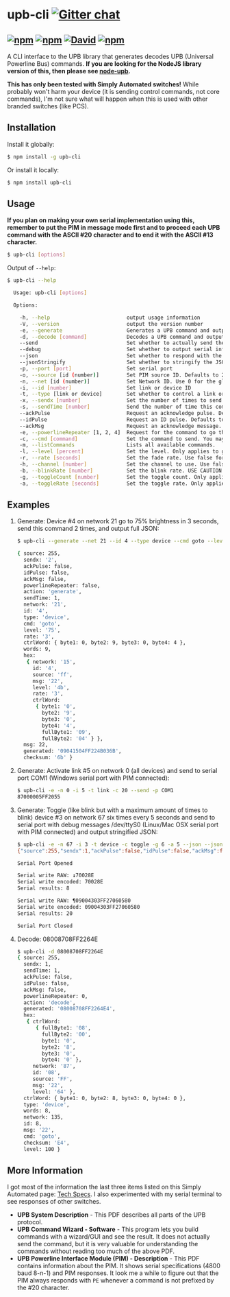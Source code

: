 ﻿upb-cli [![Gitter chat](https://img.shields.io/gitter/room/DaAwesomeP/upb-cli.js.svg?maxAge=2592000&style=flat-square)](https://gitter.im/DaAwesomeP/upb-cli)
=======
[![npm](http://img.shields.io/npm/v/upb-cli.svg?style=flat-square)](https://www.npmjs.org/package/upb-cli) [![npm](http://img.shields.io/npm/dm/upb-cli.svg?style=flat-square)](https://www.npmjs.org/package/upb-cli) [![David](https://img.shields.io/david/DaAwesomeP/upb-cli.svg?style=flat-square)](https://david-dm.org/DaAwesomeP/upb-cli) [![npm](http://img.shields.io/npm/l/upb-cli.svg?style=flat-square)](https://github.com/DaAwesomeP/upb-cli/blob/master/LICENSE)
---

A CLI interface to the UPB library that generates decodes UPB (Universal Powerline Bus) commands. **If you are looking for the NodeJS library version of this, then please see [node-upb](https://github.com/DaAwesomeP/node-upb/).**

**This has only been tested with Simply Automated switches!** While probably won't harm your device (it is sending control commands, not core commands), I'm not sure what will happen when this is used with other branded switches (like PCS).

## Installation
Install it globally:
```bash
$ npm install -g upb-cli
```
Or install it locally:
```bash
$ npm install upb-cli
```

## Usage

**If you plan on making your own serial implementation using this, remember to put the PIM in message mode first and to proceed each UPB command with the ASCII #20 character and to end it with the ASCII #13 character.**

```bash
$ upb-cli [options]
```

Output of `--help`:
```bash
$ upb-cli --help

  Usage: upb-cli [options]

  Options:

    -h, --help                         output usage information
    -V, --version                      output the version number
    -e, --generate                     Generates a UPB command and outputs the command or JSON. Use with all other arguments but --decode and --listCommands. This is on by default (for backwards compatibility with versions 1.0.x) unless --decode or --listCommands are specified.
    -d, --decode [command]             Decodes a UPB command and outputs JSON. Ignores all other commands but --jsonStringify. Use with all other arguments but generate and listCommands THIS WILL NOT ERVIFY THE CHECKSUM!
    --send                             Set whether to actually send the command or just to generate it. Defaults to false.
    --debug                            Set whether to output serial information to the console when using --send. Defaults to false.
    --json                             Set whether to respond with the JSON array instead of just the command. Defaults to false.
    --jsonStringify                    Set whether to stringify the JSON array response. When generating, this only applies if --json is present. Otherwise ignored. When decoding, --json is not required. Defaults to false.
    -p, --port [port]                  Set serial port
    -o, --source [id (number)]         Set PIM source ID. Defaults to 255, which is almost always fine.
    -n, --net [id (number)]            Set Network ID. Use 0 for the global network (controls all devices).
    -i, --id [number]                  Set link or device ID
    -t, --type [link or device]        Set whether to control a link or device
    -x, --sendx [number]               Set the number of times to send the command. Accepts numbers 1 through 4. Defaults to 1.
    -s, --sendTime [number]            Send the number of time this command is sent out of the total (sendx). NOTE: THE PIM WILL AUTOMATICALLY SEND THE CORRECT NUMBER OF COMMANDS! So, this is only useful for displaying commands and not sending them. Accepts numbers 1 through 4. Cannot be greater than sendx. Defaults to 1.
    --ackPulse                         Request an acknowledge pulse. Defaults to false.
    --idPulse                          Request an ID pulse. Defaults to false.
    --ackMsg                           Request an acknowledge message. Defaults to false.
    -e, --powerlineRepeater [1, 2, 4]  Request for the command to go through a powerline repeater. Set or numbers 1, 2, 4, or false. Defaults to false.
    -c, --cmd [command]                Set the command to send. You may also use the command numbers associated with those commands. See --listCommands.
    -m, --listCommands                 Lists all available commands.
    -l, --level [percent]              Set the level. Only applies to goto, fadeStart, fadeStop, and toggle. Accepts values 0 through 100. Otherwise this will be ignored. Required with goto and fade start.
    -r, --rate [seconds]               Set the fade rate. Use false for instant on. Only applies to goto, fadeStart, and toggle. Otherwise  this will be ignored. Defaults to device settings.
    -h, --channel [number]             Set the channel to use. Use false for default. Only applies to goto, fadeStart, blink, and toggle. Otherwise this will be ignored. Only works on some devices. Defaults to off (command not sent).
    -b, --blinkRate [number]           Set the blink rate. USE CAUTION WITH LOW NUMBERS! I am not sure what unit this is in. Accepts values 1 through 255. Required for blink. Only applies to blink. Otherwise this will be ignored.
    -g, --toggleCount [number]         Set the toggle count. Only applies to toggle. Otherwise this will be ignored. Required for toggle.
    -a, --toggleRate [seconds]         Set the toggle rate. Only applies to toggle. Otherwise this will be ignored. Defaults to 0.5.
```

## Examples

1. Generate: Device #4 on network 21 go to 75% brightness in 3 seconds, send this command 2 times, and output full JSON:
   
   ```bash
   $ upb-cli --generate --net 21 --id 4 --type device --cmd goto --level 75 --rate 3 --sendx 2 --json
   
   { source: 255,
     sendx: '2',
     ackPulse: false,
     idPulse: false,
     ackMsg: false,
     powerlineRepeater: false,
     action: 'generate',
     sendTime: 1,
     network: '21',
     id: '4',
     type: 'device',
     cmd: 'goto',
     level: '75',
     rate: '3',
     ctrlWord: { byte1: 0, byte2: 9, byte3: 0, byte4: 4 },
     words: 9,
     hex:
      { network: '15',
        id: '4',
        source: 'ff',
        msg: '22',
        level: '4b',
        rate: '3',
        ctrlWord:
         { byte1: '0',
           byte2: '9',
           byte3: '0',
           byte4: '4',
           fullByte1: '09',
           fullByte2: '04' } },
     msg: 22,
     generated: '09041504FF224B036B',
     checksum: '6b' }
   ```
   
2. Generate: Activate link #5 on network 0 (all devices) and send to serial port COM1 (Windows serial port with PIM connected):
   
   ```bash
   $ upb-cli -e -n 0 -i 5 -t link -c 20 --send -p COM1
   87000005FF2055
   ```
   
3. Generate: Toggle (like blink but with a maximum amount of times to blink) device #3 on network 67 six times every 5 seconds and send to serial port with debug messages /dev/ttyS0 (Linux/Mac OSX serial port with PIM connected) and output stringified JSON:
   
   ```bash
   $ upb-cli -e -n 67 -i 3 -t device -c toggle -g 6 -a 5 --json --jsonStringify --debug --send -p /dev/ttyS0
   {"source":255,"sendx":1,"ackPulse":false,"idPulse":false,"ackMsg":false,"powerlineRepeater":false,"action":"generate","sendTime":1,"network":"67","id":"3","type":"device","cmd":"toggle","toggleCount":"6","toggleRate":"5","ctrlWord":{"byte1":0,"byte2":9,"byte3":0,"byte4":0},"words":9,"hex":{"network":"43","id":"3","source":"ff","msg":"27","toggleCount":"6","toggleRate":"5","ctrlWord":{"byte1":"0","byte2":"9","byte3":"0","byte4":"0","fullByte1":"09","fullByte2":"00"}},"msg":27,"generated":"09004303FF27060580","checksum":"80"}
   
   Serial Port Opened
   
   Serial write RAW: ↨70028E
   Serial write encoded: 70028E
   Serial results: 8
   
   Serial write RAW: ¶09004303FF27060580
   Serial write encoded: 09004303FF27060580
   Serial results: 20
   
   Serial Port Closed
   ```
   
4. Decode: 08008708FF2264E
   
   ```bash
   $ upb-cli -d 08008708FF2264E
   { source: 255,
     sendx: 1,
     sendTime: 1,
     ackPulse: false,
     idPulse: false,
     ackMsg: false,
     powerlineRepeater: 0,
     action: 'decode',
     generated: '08008708FF2264E4',
     hex:
      { ctrlWord:
         { fullByte1: '08',
           fullByte2: '00',
           byte1: '0',
           byte2: '8',
           byte3: '0',
           byte4: '0' },
        network: '87',
        id: '08',
        source: 'FF',
        msg: '22',
        level: '64' },
     ctrlWord: { byte1: 0, byte2: 8, byte3: 0, byte4: 0 },
     type: 'device',
     words: 8,
     network: 135,
     id: 8,
     msg: '22',
     cmd: 'goto',
     checksum: 'E4',
     level: 100 }
   ```

## More Information

I got most of the information the last three items listed on this Simply Automated page: [Tech Specs](http://www.simply-automated.com/tech_specs/). I also experimented with my serial terminal to see responses of other switches.

 - **UPB System Description** - This PDF describes all parts of the UPB protocol.
 - **UPB Command Wizard - Software** - This program lets you build commands with a wizard/GUI and see the result. It does not actually send the command, but it is very valuable for understanding the commands without reading too much of the above PDF.
 - **UPB Powerline Interface Module (PIM) - Description** - This PDF contains information about the PIM. It shows serial specifications (4800 baud 8-n-1) and PIM responses. It look me a while to figure out that the PIM always responds with `PE` whenever a command is not prefixed by the #20 character.
